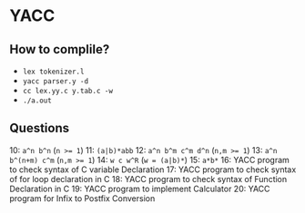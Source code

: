 # YACC

## How to complile?

- `lex tokenizer.l`
- `yacc parser.y -d`
- `cc lex.yy.c y.tab.c -w`
- `./a.out`

## Questions

10: `a^n b^n` (`n >= 1`)
11: `(a|b)*abb`
12: `a^n b^m c^m d^n` (`n,m >= 1`)
13: `a^n b^(n+m) c^m` (`n,m >= 1`)
14: `w c w^R` (`w = (a|b)*`)
15: `a*b*`
16: YACC program to check syntax of C variable Declaration
17: YACC program to check syntax of for loop declaration in C
18: YACC program to check syntax of Function Declaration  in C
19: YACC program to implement Calculator
20: YACC program for Infix to Postfix Conversion
